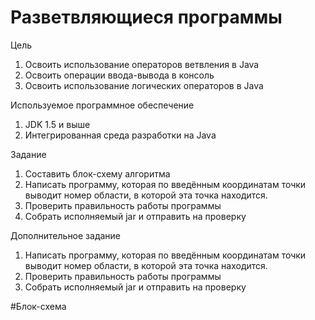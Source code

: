 # Разветвляющиеся программы

Цель
1.	Освоить использование операторов ветвления в Java
2.	Освоить операции ввода-вывода в консоль
3.	Освоить использование логических операторов в Java

Используемое программное обеспечение
1.	JDK 1.5 и выше
2.	Интегрированная среда разработки на Java

Задание
1.	Составить блок-схему алгоритма
2.	Написать программу, которая по введённым координатам точки выводит номер области, в которой эта точка находится. 
3.	Проверить правильность работы программы
4.	Собрать исполняемый jar и отправить на проверку

Дополнительное задание
1.	Написать программу, которая по введённым координатам точки выводит номер области, в которой эта точка находится. 
2.	Проверить правильность работы программы
3.	Собрать исполняемый jar и отправить на проверку

#Блок-схема

